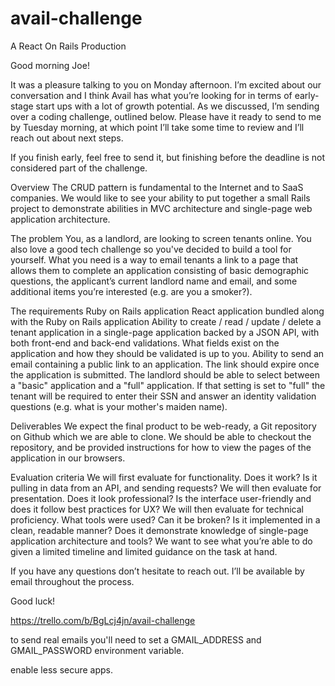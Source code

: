 # avail-challenge
A React On Rails Production

Good morning Joe!

It was a pleasure talking to you on Monday afternoon. I’m excited about our conversation and I think Avail has what you’re looking for in terms of early-stage start ups with a lot of growth potential. As we discussed, I’m sending over a coding challenge, outlined below. Please have it ready to send to me by Tuesday morning, at which point I’ll take some time to review and I’ll reach out about next steps.

If you finish early, feel free to send it, but finishing before the deadline is not considered part of the challenge.

Overview
The CRUD pattern is fundamental to the Internet and to SaaS companies. We would like to see your ability to put together a small Rails project to demonstrate abilities in MVC architecture and single-page web application architecture.

The problem
You, as a landlord, are looking to screen tenants online. You also love a good tech challenge so you've decided to build a tool for yourself. What you need is a way to email tenants a link to a page that allows them to complete an application consisting of basic demographic questions, the applicant’s current landlord name and email, and some additional items you’re interested (e.g. are you a smoker?).

The requirements
Ruby on Rails application
React application bundled along with the Ruby on Rails application
Ability to create / read / update / delete a tenant application in a single-page application backed by a JSON API, with both front-end and back-end validations. What fields exist on the application and how they should be validated is up to you.
Ability to send an email containing a public link to an application. The link should expire once the application is submitted.
The landlord should be able to select between a "basic" application and a "full" application. If that setting is set to "full" the tenant will be required to enter their SSN and answer an identity validation questions (e.g. what is your mother's maiden name).

Deliverables
We expect the final product to be web-ready, a Git repository on Github which we are able to clone. We should be able to checkout the repository, and be provided instructions for how to view the pages of the application in our browsers.

Evaluation criteria
We will first evaluate for functionality. Does it work? Is it pulling in data from an API, and sending requests? We will then evaluate for presentation. Does it look professional? Is the interface user-friendly and does it follow best practices for UX? We will then evaluate for technical proficiency. What tools were used? Can it be broken? Is it implemented in a clean, readable manner? Does it demonstrate knowledge of single-page application architecture and tools? We want to see what you’re able to do given a limited timeline and limited guidance on the task at hand.

If you have any questions don’t hesitate to reach out. I’ll be available by email throughout the process.

Good luck!

https://trello.com/b/BgLcj4jn/avail-challenge

to send real emails you'll need to set a GMAIL_ADDRESS and GMAIL_PASSWORD environment variable.

enable less secure apps.